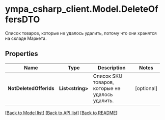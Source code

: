 # ympa_csharp_client.Model.DeleteOffersDTO
Список товаров, которые не удалось удалить, потому что они хранятся на складе Маркета.

## Properties

Name | Type | Description | Notes
------------ | ------------- | ------------- | -------------
**NotDeletedOfferIds** | **List&lt;string&gt;** | Список SKU товаров, которые не удалось удалить. | [optional] 

[[Back to Model list]](../README.md#documentation-for-models) [[Back to API list]](../README.md#documentation-for-api-endpoints) [[Back to README]](../README.md)

